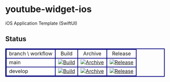 # youtube-widget-ios
iOS Application Template (SwiftUI)

## Status

<div style="margin:0px;padding:0px;"><table width="98%" style="border-collapse: collapse;border:2px double #000080;text-align:center;margin:auto;"><tbody><tr><td style="border:2px double #000080;">branch \ workflow</td><td style="border:2px double #000080;">Build</td><td style="border:2px double #000080;">Archive</td><td style="border:2px double #000080;">Release</td></tr><tr><td style="border:2px double #000080;text-align:left;">main</td><td style="border:2px double #000080;text-align:center;"><a href="https://github.com/shilokuma-inc/youtube-widget-ios/actions/workflows/build-main.yml"><img src="https://github.com/shilokuma-inc/youtube-widget-ios/actions/workflows/build-main.yml/badge.svg" alt="Build"></a></td><td style="border:2px double #000080;text-align:center;"><a href="https://github.com/shilokuma-inc/youtube-widget-ios/actions/workflows/archive-main.yml"><img src="https://github.com/shilokuma-inc/youtube-widget-ios/actions/workflows/archive-main.yml/badge.svg" alt="Archive"></a></td><td style="border:2px double #000080;text-align:center;"><a href="https://github.com/shilokuma-inc/youtube-widget-ios/actions/workflows/release-main.yml"><img src="https://github.com/shilokuma-inc/youtube-widget-ios/actions/workflows/release-main.yml/badge.svg" alt="Release"></a></td></tr><tr><td style="border:2px double #000080;text-align:left;">develop</td><td style="border:2px double #000080;text-align:center;"><a href="https://github.com/shilokuma-inc/youtube-widget-ios/actions/workflows/build-develop.yml"><img src="https://github.com/shilokuma-inc/youtube-widget-ios/actions/workflows/build-develop.yml/badge.svg" alt="Build"></a></td><td style="border:2px double #000080;text-align:center;"><a href="https://github.com/shilokuma-inc/youtube-widget-ios/actions/workflows/archive-develop.yml"><img src="https://github.com/shilokuma-inc/youtube-widget-ios/actions/workflows/archive-develop.yml/badge.svg" alt="Archive"></a></td><td style="border:2px double #000080;text-align:center;"><a href="https://github.com/shilokuma-inc/youtube-widget-ios/actions/workflows/release-develop.yml"><img src="https://github.com/shilokuma-inc/youtube-widget-ios/actions/workflows/release-develop.yml/badge.svg" alt="Release"></a></td></tr></tbody></table></div>